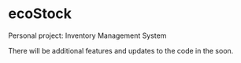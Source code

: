 # ecoStock
Personal project: Inventory Management System

There will be additional features and updates to the code in the soon.

